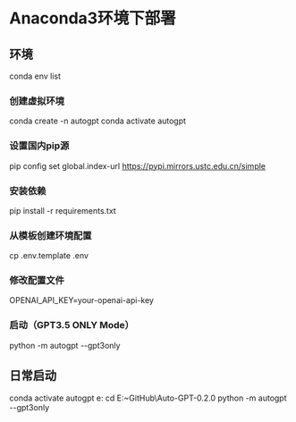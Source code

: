 # Anaconda3环境下部署

## 环境

conda env list

### 创建虚拟环境

conda create -n autogpt
conda activate autogpt

### 设置国内pip源

pip config set global.index-url <https://pypi.mirrors.ustc.edu.cn/simple>

### 安装依赖

pip install -r requirements.txt

### 从模板创建环境配置

cp .env.template .env

### 修改配置文件

OPENAI_API_KEY=your-openai-api-key

### 启动（GPT3.5 ONLY Mode）

python -m autogpt --gpt3only

## 日常启动

conda activate autogpt
e:
cd E:\~GitHub\Auto-GPT-0.2.0
python -m autogpt --gpt3only
